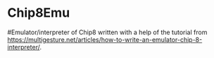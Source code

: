 # Chip8Emu
#Emulator/interpreter of Chip8 written with a help of the tutorial from https://multigesture.net/articles/how-to-write-an-emulator-chip-8-interpreter/.
